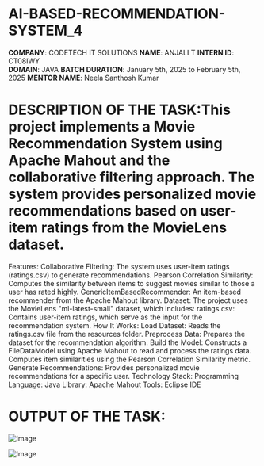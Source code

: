 # AI-BASED-RECOMMENDATION-SYSTEM_4
**COMPANY**: CODETECH IT SOLUTIONS
**NAME**: ANJALI T
**INTERN ID**: CT08IWY       
**DOMAIN**: JAVA
**BATCH DURATION**: January 5th, 2025 to February 5th, 2025
**MENTOR NAME**: Neela Santhosh Kumar
# DESCRIPTION OF THE TASK:This project implements a Movie Recommendation System using Apache Mahout and the collaborative filtering approach. The system provides personalized movie recommendations based on user-item ratings from the MovieLens dataset.
Features:
Collaborative Filtering: The system uses user-item ratings (ratings.csv) to generate recommendations.
Pearson Correlation Similarity: Computes the similarity between items to suggest movies similar to those a user has rated highly.
GenericItemBasedRecommender: An item-based recommender from the Apache Mahout library.
Dataset:
The project uses the MovieLens "ml-latest-small" dataset, which includes:
ratings.csv: Contains user-item ratings, which serve as the input for the recommendation system.
How It Works:
Load Dataset: Reads the ratings.csv file from the resources folder.
Preprocess Data: Prepares the dataset for the recommendation algorithm.
Build the Model:
Constructs a FileDataModel using Apache Mahout to read and process the ratings data.
Computes item similarities using the Pearson Correlation Similarity metric.
Generate Recommendations: Provides personalized movie recommendations for a specific user.
Technology Stack:
Programming Language: Java
Library: Apache Mahout
Tools: Eclipse IDE
# OUTPUT OF THE TASK:
![Image](https://github.com/user-attachments/assets/139ba190-82cb-4c04-b47c-979a4cc30ee2)

![Image](https://github.com/user-attachments/assets/047a6590-e837-451b-8745-b17a3cbde1b0)
